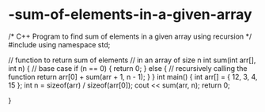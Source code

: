 # -sum-of-elements-in-a-given-array
/* C++ Program to find sum of elements
in a given array using recursion */
#include <iostream>
using namespace std;

// function to return sum of elements
// in an array of size n
int sum(int arr[], int n)
{
    // base case
    if (n == 0) {
        return 0;
    }
    else {
        // recursively calling the function
        return arr[0] + sum(arr + 1, n - 1);
    }
}
int main()
{
    int arr[] = { 12, 3, 4, 15 };
    int n = sizeof(arr) / sizeof(arr[0]);
    cout << sum(arr, n);
    return 0;
  
}
